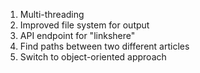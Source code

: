 1. Multi-threading
2. Improved file system for output
3. API endpoint for "linkshere"
4. Find paths between two different articles
5. Switch to object-oriented approach